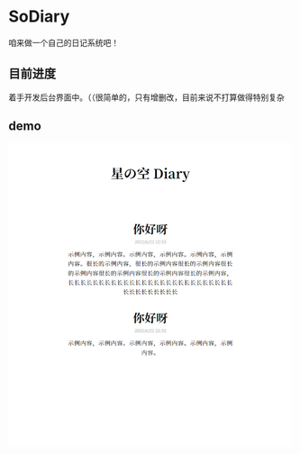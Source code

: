 # SoDiary
咱来做一个自己的日记系统吧！


## 目前进度
着手开发后台界面中。（（很简单的，只有增删改，目前来说不打算做得特别复杂

## demo
![demo](./screenshot/demo.png)
